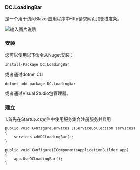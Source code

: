 ###  **DC.LoadingBar** 

是一个用于访问Blazor应用程序中Http请求网页顶部进度条。

![输入图片说明](https://images.gitee.com/uploads/images/2019/0323/143832_e9beece3_130171.gif "演示图片")

###  **安装** 

您可以使用以下命令从Nuget安装：

```
Install-Package DC.LoadingBar
```

或者通过dotnet CLI

```
dotnet add package DC.LoadingBar
```

或者通过Visual Studio包管理器。

###  **建立** 

1.首先在Startup.cs文件中使用服务集合注册服务并启用

```
public void ConfigureServices (IServiceCollection services)
{
    services.AddDCLoadingBar();
}

public void Configure(IComponentsApplicationBuilder app)
{
    app.UseDCLoadingBar();
}
```
